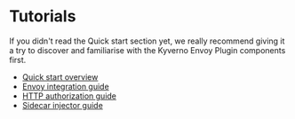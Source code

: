 # Tutorials

If you didn't read the Quick start section yet, we really recommend giving it a try to discover and familiarise with the Kyverno Envoy Plugin components first.

- [Quick start overview](../quick-start/index.md)
- [Envoy integration guide](../quick-start/envoy.md)
- [HTTP authorization guide](../quick-start/http.md)
- [Sidecar injector guide](../quick-start/sidecar-injector.md)